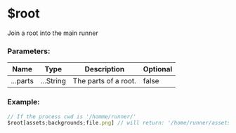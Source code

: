 # $root
Join a root into the main runner

### Parameters:
| Name        | Type        | Description                          | Optional |
| ----------- | ----------- | ------------------------------------ | -------- |
| ...parts    | ...String   | The parts of a root.                 | false    |

### Example:
```js
// If the process cwd is '/homme/runner/'
$root[assets;backgrounds;file.png] // will return: '/home/runner/assets/backgrounds/file.png'
```
